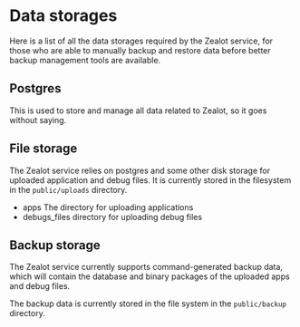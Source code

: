 # Data storages

Here is a list of all the data storages required by the Zealot service,
for those who are able to manually backup and restore data before better backup management tools are available.

## Postgres

This is used to store and manage all data related to Zealot, so it goes without saying.

## File storage

The Zealot service relies on postgres and some other disk storage for uploaded application and debug files.
It is currently stored in the filesystem in the `public/uploads` directory.

- apps The directory for uploading applications
- debugs_files directory for uploading debug files

## Backup storage

The Zealot service currently supports command-generated backup data, which will contain
the database and binary packages of the uploaded apps and debug files.

The backup data is currently stored in the file system in the `public/backup` directory.

